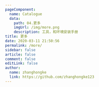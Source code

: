 ```yaml
---
pageComponent:
  name: Catalogue
  data:
    path: 04.更多
    imgUrl: /img/more.png
    description: 工具，和环境安装手册
title: 更多
date: 2020-03-11 21:50:56
permalink: /more/
sidebar: false
article: false
comment: false
editLink: false
author:
  name: zhanghongke
  link: https://github.com/zhanghongke123
---
```

